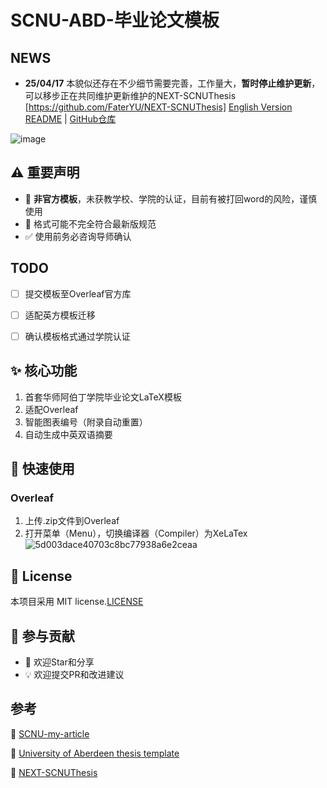 # SCNU-ABD-毕业论文模板
## NEWS
- **25/04/17** 本貌似还存在不少细节需要完善，工作量大，**暂时停止维护更新**，可以移步正在共同维护更新维护的NEXT-SCNUThesis [https://github.com/FaterYU/NEXT-SCNUThesis] 
[English Version README](README.md) | [GitHub仓库](https://github.com/kikixiong/SCNU-ABD-Thesis-template)

![image](https://github.com/user-attachments/assets/c27137ed-911d-40f0-a250-8946f8b5e85d)



## ⚠️ 重要声明
- 🔴 **非官方模板**，未获教学校、学院的认证，目前有被打回word的风险，谨慎使用
- 📝 格式可能不完全符合最新版规范  
- ✅ 使用前务必咨询导师确认  


## TODO
- [ ] 提交模板至Overleaf官方库
- [ ] 适配英方模板迁移
- [ ] 确认模板格式通过学院认证


## ✨ 核心功能
1. 首套华师阿伯丁学院毕业论文LaTeX模板
2. 适配Overleaf
3. 智能图表编号（附录自动重置）
4. 自动生成中英双语摘要

## 🚀 快速使用
### Overleaf
1. 上传.zip文件到Overleaf
2. 打开菜单（Menu），切换编译器（Compiler）为XeLaTex![5d003dace40703c8bc77938a6e2ceaa](https://github.com/user-attachments/assets/75f1b834-0feb-4154-9d42-ed447f3efb8e)


## 📜 License
本项目采用 MIT license.[LICENSE](https://github.com/kikixiong/SCNU-ABD-Thesis-template/blob/main/LICENSE) 


## 🤝 参与贡献
- 🌟 欢迎Star和分享
- 💡 欢迎提交PR和改进建议 

## 参考

🔗 [SCNU-my-article](https://www.overleaf.com/latex/templates/scnu-my-article/jkbbvhnddtsw)

🔗 [University of Aberdeen thesis template](https://www.overleaf.com/latex/templates/university-of-aberdeen-thesis-template/jzrbyqmggygd)

🔗 [NEXT-SCNUThesis](https://github.com/FaterYU/NEXT-SCNUThesis)
